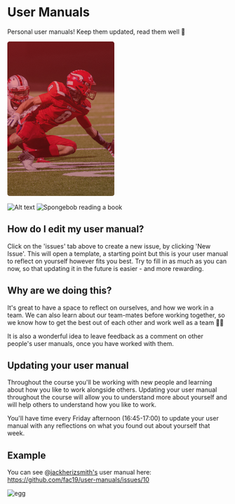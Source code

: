 # User Manuals
Personal user manuals! Keep them updated, read them well 📒

![Alt text](athlete4.png?raw=true "Title")

![Alt text](relative/path/to/img.jpg?raw=true "Title")
![Spongebob reading a book](https://media.giphy.com/media/WoWm8YzFQJg5i/giphy.gif)

## How do I edit my user manual?
Click on the 'issues' tab above to create a new issue, by clicking 'New Issue'.
This will open a template, a starting point but this is your user manual to reflect on yourself however fits you best. Try to fill in as much as you can now, so that updating it in the future is easier - and more rewarding.

## Why are we doing this?
It's great to have a space to reflect on ourselves, and how we work in a team. We can also learn about our team-mates before working together, so we know how to get the best out of each other and work well as a team 👭👬 

It is also a wonderful idea to leave feedback as a comment on other people's user manuals, once you have worked with them.

## Updating your user manual

Throughout the course you'll be working with new people and learning about how you like to work alongside others. Updating your user manual throughout the course will allow you to understand more about yourself and will help others to understand how you like to work.

You'll have time every Friday afternoon (16:45-17:00) to update your user manual with any reflections on what you found out about yourself that week.

## Example

You can see @[jackherizsmith's](https://github.com/jackherizsmith) user manual here: https://github.com/fac19/user-manuals/issues/10

<img src="https://external-content.duckduckgo.com/iu/?u=https%3A%2F%2Ftse4.mm.bing.net%2Fth%3Fid%3DOIP.tbTS7_kWAA3zFIJ7SW9y0AHaI4%26pid%3DApi&f=1" width="100" alt="egg" />
